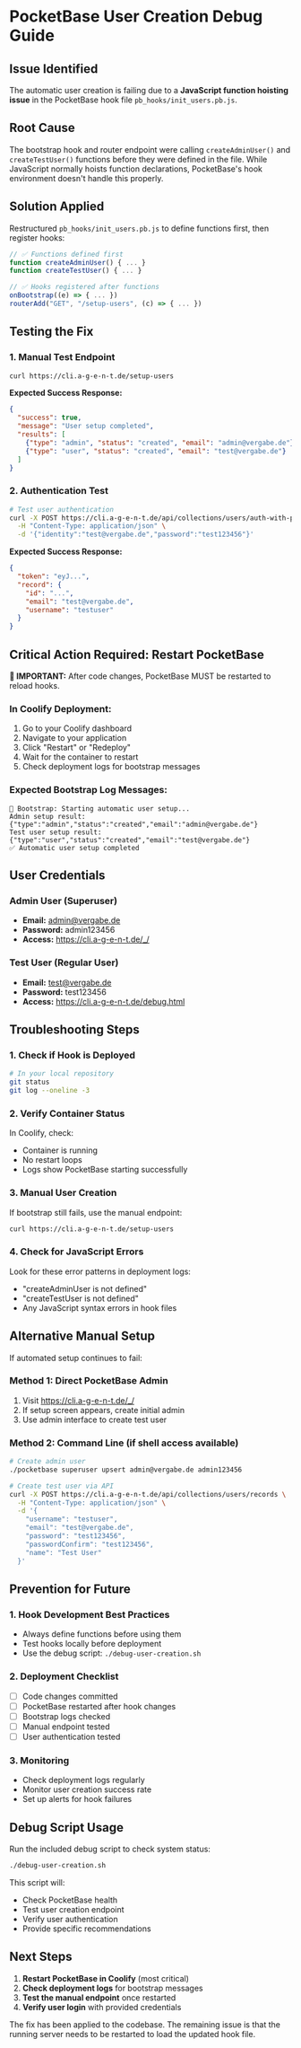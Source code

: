 # PocketBase User Creation Debug Guide

## Issue Identified
The automatic user creation is failing due to a **JavaScript function hoisting issue** in the PocketBase hook file `pb_hooks/init_users.pb.js`.

## Root Cause
The bootstrap hook and router endpoint were calling `createAdminUser()` and `createTestUser()` functions before they were defined in the file. While JavaScript normally hoists function declarations, PocketBase's hook environment doesn't handle this properly.

## Solution Applied
Restructured `pb_hooks/init_users.pb.js` to define functions first, then register hooks:

```javascript
// ✅ Functions defined first
function createAdminUser() { ... }
function createTestUser() { ... }

// ✅ Hooks registered after functions
onBootstrap((e) => { ... })
routerAdd("GET", "/setup-users", (c) => { ... })
```

## Testing the Fix

### 1. Manual Test Endpoint
```bash
curl https://cli.a-g-e-n-t.de/setup-users
```

**Expected Success Response:**
```json
{
  "success": true,
  "message": "User setup completed",
  "results": [
    {"type": "admin", "status": "created", "email": "admin@vergabe.de"},
    {"type": "user", "status": "created", "email": "test@vergabe.de"}
  ]
}
```

### 2. Authentication Test
```bash
# Test user authentication
curl -X POST https://cli.a-g-e-n-t.de/api/collections/users/auth-with-password \
  -H "Content-Type: application/json" \
  -d '{"identity":"test@vergabe.de","password":"test123456"}'
```

**Expected Success Response:**
```json
{
  "token": "eyJ...",
  "record": {
    "id": "...",
    "email": "test@vergabe.de",
    "username": "testuser"
  }
}
```

## Critical Action Required: Restart PocketBase

**🚨 IMPORTANT:** After code changes, PocketBase MUST be restarted to reload hooks.

### In Coolify Deployment:
1. Go to your Coolify dashboard
2. Navigate to your application
3. Click "Restart" or "Redeploy"
4. Wait for the container to restart
5. Check deployment logs for bootstrap messages

### Expected Bootstrap Log Messages:
```
🔧 Bootstrap: Starting automatic user setup...
Admin setup result: {"type":"admin","status":"created","email":"admin@vergabe.de"}
Test user setup result: {"type":"user","status":"created","email":"test@vergabe.de"}
✅ Automatic user setup completed
```

## User Credentials

### Admin User (Superuser)
- **Email:** admin@vergabe.de
- **Password:** admin123456
- **Access:** https://cli.a-g-e-n-t.de/_/

### Test User (Regular User)
- **Email:** test@vergabe.de
- **Password:** test123456
- **Access:** https://cli.a-g-e-n-t.de/debug.html

## Troubleshooting Steps

### 1. Check if Hook is Deployed
```bash
# In your local repository
git status
git log --oneline -3
```

### 2. Verify Container Status
In Coolify, check:
- Container is running
- No restart loops
- Logs show PocketBase starting successfully

### 3. Manual User Creation
If bootstrap still fails, use the manual endpoint:
```bash
curl https://cli.a-g-e-n-t.de/setup-users
```

### 4. Check for JavaScript Errors
Look for these error patterns in deployment logs:
- "createAdminUser is not defined"
- "createTestUser is not defined"
- Any JavaScript syntax errors in hook files

## Alternative Manual Setup

If automated setup continues to fail:

### Method 1: Direct PocketBase Admin
1. Visit https://cli.a-g-e-n-t.de/_/
2. If setup screen appears, create initial admin
3. Use admin interface to create test user

### Method 2: Command Line (if shell access available)
```bash
# Create admin user
./pocketbase superuser upsert admin@vergabe.de admin123456

# Create test user via API
curl -X POST https://cli.a-g-e-n-t.de/api/collections/users/records \
  -H "Content-Type: application/json" \
  -d '{
    "username": "testuser",
    "email": "test@vergabe.de",
    "password": "test123456",
    "passwordConfirm": "test123456",
    "name": "Test User"
  }'
```

## Prevention for Future

### 1. Hook Development Best Practices
- Always define functions before using them
- Test hooks locally before deployment
- Use the debug script: `./debug-user-creation.sh`

### 2. Deployment Checklist
- [ ] Code changes committed
- [ ] PocketBase restarted after hook changes
- [ ] Bootstrap logs checked
- [ ] Manual endpoint tested
- [ ] User authentication tested

### 3. Monitoring
- Check deployment logs regularly
- Monitor user creation success rate
- Set up alerts for hook failures

## Debug Script Usage

Run the included debug script to check system status:
```bash
./debug-user-creation.sh
```

This script will:
- Check PocketBase health
- Test user creation endpoint
- Verify user authentication
- Provide specific recommendations

## Next Steps

1. **Restart PocketBase in Coolify** (most critical)
2. **Check deployment logs** for bootstrap messages
3. **Test the manual endpoint** once restarted
4. **Verify user login** with provided credentials

The fix has been applied to the codebase. The remaining issue is that the running server needs to be restarted to load the updated hook file.